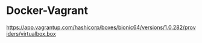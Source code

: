 # Docker-Vagrant

https://app.vagrantup.com/hashicorp/boxes/bionic64/versions/1.0.282/providers/virtualbox.box

